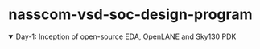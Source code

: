 # nasscom-vsd-soc-design-program
<details open>
<summary>Day-1: Inception of open-source EDA, OpenLANE and Sky130 PDK</summary>


</details>

